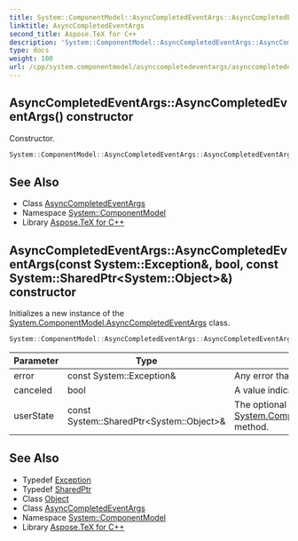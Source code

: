 ```yaml
---
title: System::ComponentModel::AsyncCompletedEventArgs::AsyncCompletedEventArgs constructor
linktitle: AsyncCompletedEventArgs
second_title: Aspose.TeX for C++
description: 'System::ComponentModel::AsyncCompletedEventArgs::AsyncCompletedEventArgs constructor. Constructor in C++.'
type: docs
weight: 100
url: /cpp/system.componentmodel/asynccompletedeventargs/asynccompletedeventargs/
---
```

## AsyncCompletedEventArgs::AsyncCompletedEventArgs() constructor


Constructor.

```cpp
System::ComponentModel::AsyncCompletedEventArgs::AsyncCompletedEventArgs()
```

## See Also

* Class [AsyncCompletedEventArgs](../)
* Namespace [System::ComponentModel](../../)
* Library [Aspose.TeX for C++](../../../)
## AsyncCompletedEventArgs::AsyncCompletedEventArgs(const System::Exception\&, bool, const System::SharedPtr\<System::Object\>\&) constructor


Initializes a new instance of the [System.ComponentModel.AsyncCompletedEventArgs](../) class.

```cpp
System::ComponentModel::AsyncCompletedEventArgs::AsyncCompletedEventArgs(const System::Exception &error, bool canceled, const System::SharedPtr<System::Object> &userState)
```


| Parameter | Type | Description |
| --- | --- | --- |
| error | const System::Exception\& | Any error that occurred during the asynchronous operation. |
| canceled | bool | A value indicating whether the asynchronous operation was canceled. |
| userState | const System::SharedPtr\<System::Object\>\& | The optional user-supplied state object passed to the [System.ComponentModel.BackgroundWorker.RunWorkerAsync](../../backgroundworker/runworkerasync/)([System.Object](../../../system/object/)) method. |

## See Also

* Typedef [Exception](../../../system/exception/)
* Typedef [SharedPtr](../../../system/sharedptr/)
* Class [Object](../../../system/object/)
* Class [AsyncCompletedEventArgs](../)
* Namespace [System::ComponentModel](../../)
* Library [Aspose.TeX for C++](../../../)
